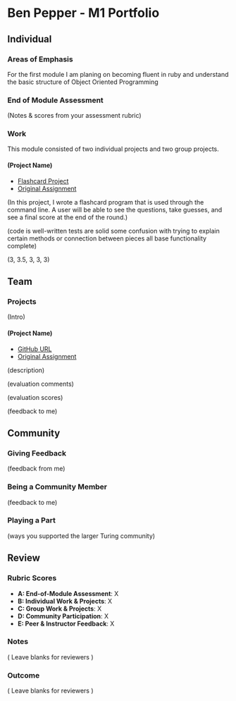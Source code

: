 # Ben Pepper - M1 Portfolio

## Individual

### Areas of Emphasis

For the first module I am planing on becoming fluent in ruby and understand the basic structure of Object Oriented
Programming

### End of Module Assessment

(Notes & scores from your assessment rubric)

### Work

This module consisted of two individual projects and two group projects.

#### (Project Name)

* [Flashcard Project](https://github.com/bfpepper/flashcard)
* [Original Assignment](https://github.com/turingschool/curriculum/blob/master/source/projects/flashcards.markdown)

(In this project, I wrote a flashcard program that is used through the command line. A user will be able to see the questions, take guesses, and see a final score at the end of the round.)

(code is well-written
tests are solid
some confusion with trying to explain certain methods or connection between pieces
all base functionality complete)

(3, 3.5, 3, 3, 3)

## Team

### Projects

(Intro)

#### (Project Name)

* [GitHub URL]()
* [Original Assignment]()

(description)

(evaluation comments)

(evaluation scores)

(feedback to me)

## Community

### Giving Feedback

(feedback from me)

### Being a Community Member

(feedback to me)

### Playing a Part

(ways you supported the larger Turing community)

## Review

### Rubric Scores

* **A: End-of-Module Assessment**: X
* **B: Individual Work & Projects**: X
* **C: Group Work & Projects**: X
* **D: Community Participation**: X
* **E: Peer & Instructor Feedback**: X

### Notes

( Leave blanks for reviewers )

### Outcome

( Leave blanks for reviewers )
